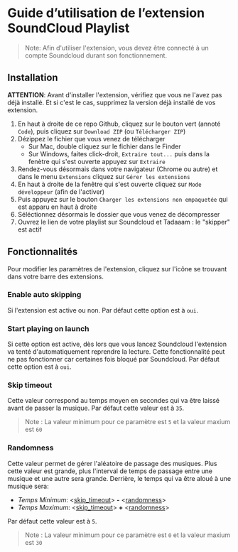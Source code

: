 # Guide d’utilisation de l’extension SoundCloud Playlist

> Note: Afin d'utiliser l'extension, vous devez être connecté à un compte Soundcloud durant son fonctionnement.

## Installation

__ATTENTION__: Avant d'installer l'extension, vérifiez que vous ne l'avez pas déjà installé. Et si c'est le cas, supprimez la version déjà installé de vos extension.

1. En haut à droite de ce repo Github, cliquez sur le bouton vert (annoté `Code`), puis cliquez sur `Download ZIP` (ou `Télécharger ZIP`)
2. Dézippez le fichier que vous venez de télécharger
   * Sur Mac, double cliquez sur le fichier dans le Finder
   * Sur Windows, faites click-droit, `Extraire tout...` puis dans la fenètre qui s'est ouverte appuyez sur `Extraire`
3. Rendez-vous désormais dans votre navigateur (Chrome ou autre) et dans le menu `Extensions` cliquez sur `Gérer les extensions`
4. En haut à droite de la fenêtre qui s'est ouverte cliquez sur `Mode développeur` (afin de l'activer)
5. Puis appuyez sur le bouton `Charger les extensions non empaquetée` qui est apparu en haut à droite
6. Séléctionnez désormais le dossier que vous venez de décompresser
7. Ouvrez le lien de votre playlist sur Soundcloud et Tadaaam : le "skipper" est actif

## Fonctionnalités

Pour modifier les paramètres de l'extension, cliquez sur l'icône se trouvant dans votre barre des extensions.

### Enable auto skipping

Si l'extension est active ou non. Par défaut cette option est à `oui`.

### Start playing on launch

Si cette option est active, dès lors que vous lancez Soundcloud l'extension va tenté d'automatiquement reprendre la lecture.
Cette fonctionnalité peut ne pas fonctionner car certaines fois bloqué par Soundcloud.
Par défaut cette option est à `oui`.

### Skip timeout

Cette valeur correspond au temps moyen en secondes qui va être laissé avant de passer la musique. Par défaut cette valeur est à `35`.
> Note : La valeur minimum pour ce paramètre est `5` et la valeur maxium est `60`

### Randomness

Cette valeur permet de gérer l'aléatoire de passage des musiques. Plus cette valeur est grande, plus l'interval de temps de passage entre une musique et une autre sera grande.
Derrière, le temps qui va être aloué à une musique sera:

* _Temps Minimum_: <[skip_timeout](#skip-timeout)> __-__ <[randomness](#randomness)>
* _Temps Maximum_: <[skip_timeout](#skip-timeout)> __+__ <[randomness](#randomness)>

Par défaut cette valeur est à `5`.
> Note : La valeur minimum pour ce paramètre est `0` et la valeur maxium est `30`
